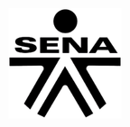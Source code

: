 <!DOCTYPE html>
<html lang="en">
<head>
    <meta charset="UTF-8">
    <meta name="viewport" content="width=device-width, initial-scale=1.0">
</head>
<body>
    <p align="center">
  <img src="public/img/logo-sena-negro-jpg-2022-1024x1004-removebg-preview.png" alt="" width="200"/> 
    </p>
</body>
</html>


